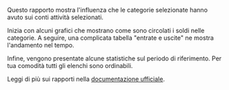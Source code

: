 Questo rapporto mostra l'influenza che le categorie selezionate hanno avuto sui conti attività selezionati.

Inizia con alcuni grafici che mostrano come sono circolati i soldi nelle categorie. A seguire, una complicata tabella "entrate e uscite" ne mostra l'andamento nel tempo.

Infine, vengono presentate alcune statistiche sul periodo di riferimento. Per tua comodità tutti gli elenchi sono ordinabili.

Leggi di più sui rapporti nella [documentazione ufficiale](https://firefly-iii.readthedocs.io/en/latest/advanced/reports.html).